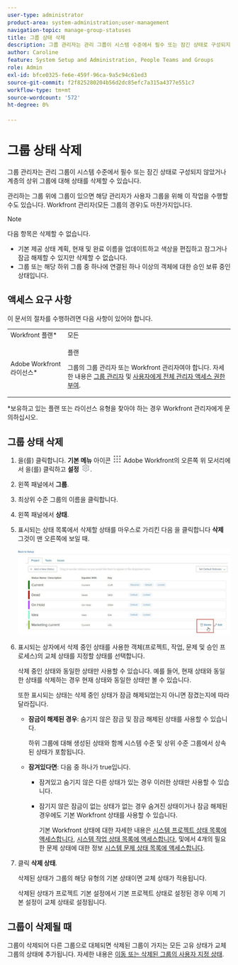 ```yaml
---
user-type: administrator
product-area: system-administration;user-management
navigation-topic: manage-group-statuses
title: 그룹 상태 삭제
description: 그룹 관리자는 관리 그룹이 시스템 수준에서 필수 또는 잠긴 상태로 구성되지 않았거나 계층의 상위 그룹에 대해 상태를 삭제할 수 있습니다.
author: Caroline
feature: System Setup and Administration, People Teams and Groups
role: Admin
exl-id: bfce0325-fe6e-459f-96ca-9a5c94c61ed3
source-git-commit: f2f825280204b56d2dc85efc7a315a4377e551c7
workflow-type: tm+mt
source-wordcount: '572'
ht-degree: 0%

---
```


# 그룹 상태 삭제

그룹 관리자는 관리 그룹이 시스템 수준에서 필수 또는 잠긴 상태로 구성되지 않았거나 계층의 상위 그룹에 대해 상태를 삭제할 수 있습니다.

관리하는 그룹 위에 그룹이 있으면 해당 관리자가 사용자 그룹을 위해 이 작업을 수행할 수도 있습니다. Workfront 관리자(모든 그룹의 경우)도 마찬가지입니다.

>[!NOTE]
>
>다음 항목은 삭제할 수 없습니다.
>
>* 기본 제공 상태 계획, 현재 및 완료 이름을 업데이트하고 색상을 편집하고 잠그거나 잠금 해제할 수 있지만 삭제할 수 없습니다.
>* 그룹 또는 해당 하위 그룹 중 하나에 연결된 하나 이상의 객체에 대한 승인 보류 중인 상태입니다.


## 액세스 요구 사항

이 문서의 절차를 수행하려면 다음 사항이 있어야 합니다.

<table style="table-layout:auto"> 
 <col> 
 <col> 
 <tbody> 
  <tr> 
   <td role="rowheader">Workfront 플랜*</td> 
   <td>모든</td> 
  </tr> 
  <tr> 
   <td role="rowheader">Adobe Workfront 라이선스*</td> 
   <td> <p>플랜 </p> <p>그룹의 그룹 관리자 또는 Workfront 관리자여야 합니다. 자세한 내용은 <a href="../../../administration-and-setup/manage-groups/group-roles/group-administrators.md" class="MCXref xref">그룹 관리자</a> 및 <a href="../../../administration-and-setup/add-users/configure-and-grant-access/grant-a-user-full-administrative-access.md" class="MCXref xref">사용자에게 전체 관리자 액세스 권한 부여</a>.</p> </td> 
  </tr> 
 </tbody> 
</table>

&#42;보유하고 있는 플랜 또는 라이선스 유형을 찾아야 하는 경우 Workfront 관리자에게 문의하십시오.

## 그룹 상태 삭제

1. 을(를) 클릭합니다. **기본 메뉴** 아이콘 ![](assets/main-menu-icon.png) Adobe Workfront의 오른쪽 위 모서리에서 을(를) 클릭하고 **설정** ![](assets/gear-icon-settings.png).

1. 왼쪽 패널에서 **그룹**.
1. 최상위 수준 그룹의 이름을 클릭합니다.
1. 왼쪽 패널에서 **상태**.
1. 표시되는 상태 목록에서 삭제할 상태를 마우스로 가리킨 다음 을 클릭합니다 **삭제** 그것이 맨 오른쪽에 보일 때.

   ![](assets/hover-click-delete.jpg)

1. 표시되는 상자에서 삭제 중인 상태를 사용한 객체(프로젝트, 작업, 문제 및 승인 프로세스)의 교체 상태를 지정할 상태를 선택합니다.

   삭제 중인 상태와 동일한 상태만 사용할 수 있습니다. 예를 들어, 현재 상태와 동일한 상태를 삭제하는 경우 현재 상태와 동일한 상태만 볼 수 있습니다.

   또한 표시되는 상태는 삭제 중인 상태가 잠금 해제되었는지 아니면 잠겼는지에 따라 달라집니다.

   * **잠금이 해제된 경우**: 숨기지 않은 잠금 및 잠금 해제된 상태를 사용할 수 있습니다.

      하위 그룹에 대해 생성된 상태와 함께 시스템 수준 및 상위 수준 그룹에서 상속된 상태가 포함됩니다.

   * **잠겨있다면**: 다음 중 하나가 true입니다.

      * 잠겨있고 숨기지 않은 다른 상태가 있는 경우 이러한 상태만 사용할 수 있습니다.
      * 잠기지 않은 잠금이 없는 상태가 없는 경우 숨겨진 상태이거나 잠금 해제된 경우에도 기본 Workfront 상태를 사용할 수 있습니다.

         기본 Workfront 상태에 대한 자세한 내용은 [시스템 프로젝트 상태 목록에 액세스합니다](../../../administration-and-setup/customize-workfront/creating-custom-status-and-priority-labels/project-statuses.md), [시스템 작업 상태 목록에 액세스합니다](../../../administration-and-setup/customize-workfront/creating-custom-status-and-priority-labels/task-statuses.md), 및에서 4개의 필요한 문제 상태에 대한 정보 [시스템 문제 상태 목록에 액세스합니다](../../../administration-and-setup/customize-workfront/creating-custom-status-and-priority-labels/issue-statuses.md).

1. 클릭 **삭제 상태**.

   삭제된 상태가 그룹의 해당 유형의 기본 상태이면 교체 상태가 적용됩니다.

   삭제된 상태가 프로젝트 기본 설정에서 기본 프로젝트 상태로 설정된 경우 이제 기본 설정이 교체 상태로 설정됩니다.

## 그룹이 삭제될 때

그룹이 삭제되어 다른 그룹으로 대체되면 삭제된 그룹이 가지는 모든 고유 상태가 교체 그룹의 상태에 추가됩니다. 자세한 내용은 [이동 또는 삭제된 그룹의 사용자 지정 상태](../../../administration-and-setup/manage-groups/manage-group-statuses/custom-statuses-in-group-moved-or-deleted.md).
